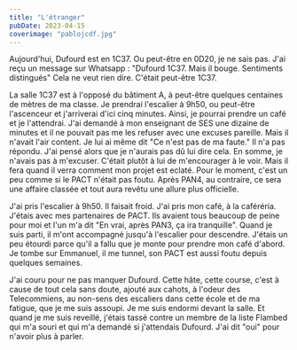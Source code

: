 ```yaml
---
title: "L'étranger"
pubDate: 2023-04-15
coverimage: "pablojcdf.jpg"
---
```



Aujourd'hui, Dufourd est en 1C37. Ou peut-être en 0D20, je ne sais pas. J'ai reçu un message sur Whatsapp : "Dufourd 1C37. Mais il bouge. Sentiments distingués" Cela ne veut rien dire. C'était peut-être 1C37.

La salle 1C37 est à l'opposé du bâtiment A, à peut-être quelques centaines de mètres de ma classe. Je prendrai l'escalier à 9h50, ou peut-être l'ascenceur et j'arriverai d'ici cinq minutes. Ainsi, je pourrai prendre un café et je l'attendrai. J'ai demandé à mon enseignant de SES une dizaine de minutes et il ne pouvait pas me les refuser avec une excuses pareille. Mais il n'avait l'air content. Je lui ai même dit "Ce n'est pas de ma faute." Il n'a pas répondu. J'ai pensé alors que je n'aurais pas dû lui dire cela. En somme, je n'avais pas à m'excuser. C'était plutôt à lui de m'encourager à le voir. Mais il fera quand il verra comment mon projet est eclaté. Pour le moment, c'est un peu comme si le PACT n'était pas foutu. Après PAN4, au contraire, ce sera une affaire classée et tout aura revêtu une allure plus officielle.

J'ai pris l'escalier à 9h50. Il faisait froid. J'ai pris mon café, à la caféréria. J'étais avec mes partenaires de PACT. Ils avaient tous beaucoup de peine pour moi et l'un m'a dit "En vrai, après PAN3, ça ira tranquille". Quand je suis parti, il m'ont accompagné jusqu'à l'escalier pour descendre. J'étais un peu étourdi parce qu'il a fallu que je monte pour prendre mon café d'abord. Je tombe sur Emmanuel, il me tunnel, son PACT est aussi foutu depuis quelques semaines.

J'ai couru pour ne pas manquer Dufourd. Cette hâte, cette course, c'est à cause de tout cela sans doute, ajouté aux cahots, à l'odeur des Telecommiens, au non-sens des escaliers dans cette école et de ma fatigue, que je me suis assoupi. Je me suis endormi devant la salle. Et quand je me suis reveillé, j'étais tassé contre un membre de la liste Flambed qui m'a souri et qui m'a demandé si j'attendais Dufourd. J'ai dit "oui" pour n'avoir plus à parler.